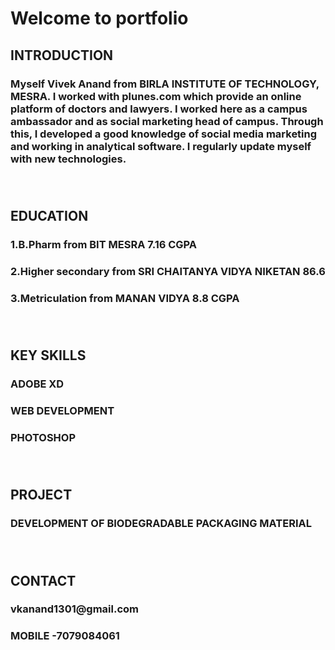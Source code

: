 <H1>Welcome to portfolio
<h2> INTRODUCTION<BR>
<H3>Myself Vivek Anand from BIRLA INSTITUTE OF TECHNOLOGY, MESRA. I worked with plunes.com which provide an online platform of doctors and lawyers. I worked here as a campus ambassador and as social marketing head of campus. Through this, I developed a good knowledge of social media marketing and working in analytical software. I regularly update myself with new technologies.<br><br><br>
  
  <H2>EDUCATION<BR>
  <H3>1.B.Pharm from BIT MESRA           7.16 CGPA
  <H3>2.Higher secondary from 
        SRI CHAITANYA VIDYA NIKETAN      86.6
  <h3>3.Metriculation from 
    MANAN VIDYA                          8.8 CGPA<br><br><br>
    
    
<H2>KEY SKILLS <BR>
  <H3>ADOBE XD
  <H3>WEB DEVELOPMENT
  <H3>PHOTOSHOP<br><br><br>
<H2>PROJECT
  <H3> DEVELOPMENT OF BIODEGRADABLE PACKAGING MATERIAL<br><br><br>


<H2>CONTACT
  <H3>vkanand1301@gmail.com
  <h3>MOBILE -7079084061

